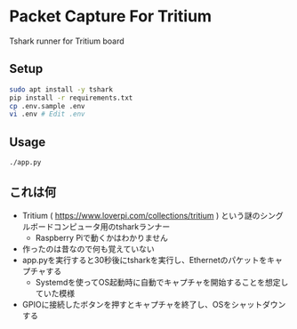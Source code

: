 # Packet Capture For Tritium

Tshark runner for Tritium board

## Setup

```bash
sudo apt install -y tshark
pip install -r requirements.txt
cp .env.sample .env
vi .env # Edit .env
```

## Usage

```bash
./app.py
```

## これは何

- Tritium ( https://www.loverpi.com/collections/tritium ) という謎のシングルボードコンピュータ用のtsharkランナー
    - Raspberry Piで動くかはわかりません
- 作ったのは昔なので何も覚えていない
- app.pyを実行すると30秒後にtsharkを実行し、Ethernetのパケットをキャプチャする
    - Systemdを使ってOS起動時に自動でキャプチャを開始することを想定していた模様
- GPIOに接続したボタンを押すとキャプチャを終了し、OSをシャットダウンする
